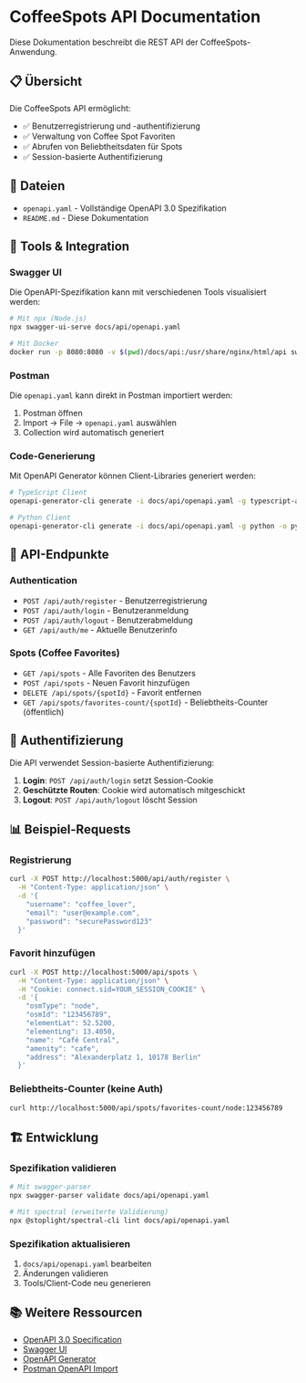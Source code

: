 # CoffeeSpots API Documentation

Diese Dokumentation beschreibt die REST API der CoffeeSpots-Anwendung.

## 📋 Übersicht

Die CoffeeSpots API ermöglicht:
- ✅ Benutzerregistrierung und -authentifizierung
- ✅ Verwaltung von Coffee Spot Favoriten
- ✅ Abrufen von Beliebtheitsdaten für Spots
- ✅ Session-basierte Authentifizierung

## 📁 Dateien

- `openapi.yaml` - Vollständige OpenAPI 3.0 Spezifikation
- `README.md` - Diese Dokumentation

## 🔧 Tools & Integration

### Swagger UI
Die OpenAPI-Spezifikation kann mit verschiedenen Tools visualisiert werden:

```bash
# Mit npx (Node.js)
npx swagger-ui-serve docs/api/openapi.yaml

# Mit Docker
docker run -p 8080:8080 -v $(pwd)/docs/api:/usr/share/nginx/html/api swaggerapi/swagger-ui
```

### Postman
Die `openapi.yaml` kann direkt in Postman importiert werden:
1. Postman öffnen
2. Import → File → `openapi.yaml` auswählen
3. Collection wird automatisch generiert

### Code-Generierung
Mit OpenAPI Generator können Client-Libraries generiert werden:

```bash
# TypeScript Client
openapi-generator-cli generate -i docs/api/openapi.yaml -g typescript-axios -o client-sdk/

# Python Client  
openapi-generator-cli generate -i docs/api/openapi.yaml -g python -o python-client/
```

## 🚀 API-Endpunkte

### Authentication
- `POST /api/auth/register` - Benutzerregistrierung
- `POST /api/auth/login` - Benutzeranmeldung  
- `POST /api/auth/logout` - Benutzerabmeldung
- `GET /api/auth/me` - Aktuelle Benutzerinfo

### Spots (Coffee Favorites)
- `GET /api/spots` - Alle Favoriten des Benutzers
- `POST /api/spots` - Neuen Favorit hinzufügen
- `DELETE /api/spots/{spotId}` - Favorit entfernen
- `GET /api/spots/favorites-count/{spotId}` - Beliebtheits-Counter (öffentlich)

## 🔐 Authentifizierung

Die API verwendet Session-basierte Authentifizierung:

1. **Login**: `POST /api/auth/login` setzt Session-Cookie
2. **Geschützte Routen**: Cookie wird automatisch mitgeschickt
3. **Logout**: `POST /api/auth/logout` löscht Session

## 📊 Beispiel-Requests

### Registrierung
```bash
curl -X POST http://localhost:5000/api/auth/register \
  -H "Content-Type: application/json" \
  -d '{
    "username": "coffee_lover",
    "email": "user@example.com", 
    "password": "securePassword123"
  }'
```

### Favorit hinzufügen
```bash
curl -X POST http://localhost:5000/api/spots \
  -H "Content-Type: application/json" \
  -H "Cookie: connect.sid=YOUR_SESSION_COOKIE" \
  -d '{
    "osmType": "node",
    "osmId": "123456789",
    "elementLat": 52.5200,
    "elementLng": 13.4050,
    "name": "Café Central",
    "amenity": "cafe",
    "address": "Alexanderplatz 1, 10178 Berlin"
  }'
```

### Beliebtheits-Counter (keine Auth)
```bash
curl http://localhost:5000/api/spots/favorites-count/node:123456789
```

## 🏗️ Entwicklung

### Spezifikation validieren
```bash
# Mit swagger-parser
npx swagger-parser validate docs/api/openapi.yaml

# Mit spectral (erweiterte Validierung)
npx @stoplight/spectral-cli lint docs/api/openapi.yaml
```

### Spezifikation aktualisieren
1. `docs/api/openapi.yaml` bearbeiten
2. Änderungen validieren  
3. Tools/Client-Code neu generieren

## 📚 Weitere Ressourcen

- [OpenAPI 3.0 Specification](https://swagger.io/specification/)
- [Swagger UI](https://swagger.io/tools/swagger-ui/)
- [OpenAPI Generator](https://openapi-generator.tech/)
- [Postman OpenAPI Import](https://learning.postman.com/docs/integrations/available-integrations/working-with-openAPI/)
